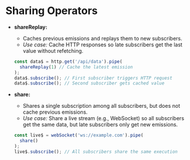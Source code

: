 # Sharing Operators

- **shareReplay:**
  - Caches previous emissions and replays them to new subscribers.
  - *Use case:* Cache HTTP responses so late subscribers get the last value without refetching.
  ```typescript
  const data$ = http.get('/api/data').pipe(
    shareReplay(1) // Cache the latest emission
  );
  data$.subscribe(); // First subscriber triggers HTTP request
  data$.subscribe(); // Second subscriber gets cached value
  ```

- **share:**
  - Shares a single subscription among all subscribers, but does not cache previous emissions.
  - *Use case:* Share a live stream (e.g., WebSocket) so all subscribers get the same data, but late subscribers only get new emissions.
  ```typescript
  const live$ = webSocket('ws://example.com').pipe(
    share()
  );
  live$.subscribe(); // All subscribers share the same execution
  ```
